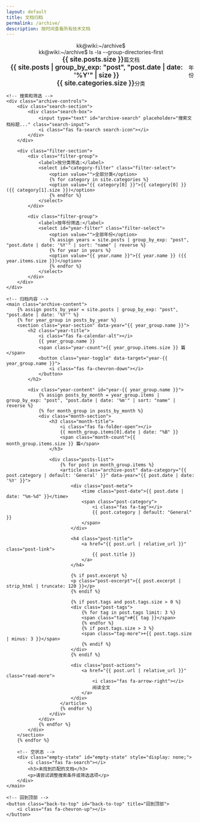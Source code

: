 ```yaml
---
layout: default
title: 文档归档
permalink: /archive/
description: 按时间查看所有技术文档
---
```


<div class="archive-page">
    <!-- 归档页头部 -->
    <header class="archive-header">
        <div class="archive-terminal">
            <div class="terminal-header">
                <div class="terminal-buttons">
                    <span class="btn-close"></span>
                    <span class="btn-minimize"></span>
                    <span class="btn-maximize"></span>
                </div>
                <div class="terminal-title">kk@wiki:~/archive$</div>
            </div>
            <div class="terminal-body">
                <div class="terminal-line">
                    <span class="prompt">kk@wiki:~/archive$</span>
                    <span class="command">ls -la --group-directories-first</span>
                </div>
                <div class="archive-stats">
                    <div class="stat-item">
                        <i class="fas fa-file-alt"></i>
                        <span class="stat-value">{{ site.posts.size }}</span>
                        <span class="stat-label">篇文档</span>
                    </div>
                    <div class="stat-item">
                        <i class="fas fa-calendar"></i>
                        <span class="stat-value">{{ site.posts | group_by_exp: "post", "post.date | date: '%Y'" | size }}</span>
                        <span class="stat-label">年份</span>
                    </div>
                    <div class="stat-item">
                        <i class="fas fa-folder"></i>
                        <span class="stat-value">{{ site.categories.size }}</span>
                        <span class="stat-label">分类</span>
                    </div>
                </div>
            </div>
        </div>
    </header>

    <!-- 搜索和筛选 -->
    <div class="archive-controls">
        <div class="search-section">
            <div class="search-box">
                <input type="text" id="archive-search" placeholder="搜索文档标题..." class="search-input">
                <i class="fas fa-search search-icon"></i>
            </div>
        </div>

        <div class="filter-section">
            <div class="filter-group">
                <label>按分类筛选:</label>
                <select id="category-filter" class="filter-select">
                    <option value="">全部分类</option>
                    {% for category in site.categories %}
                    <option value="{{ category[0] }}">{{ category[0] }} ({{ category[1].size }})</option>
                    {% endfor %}
                </select>
            </div>

            <div class="filter-group">
                <label>按年份筛选:</label>
                <select id="year-filter" class="filter-select">
                    <option value="">全部年份</option>
                    {% assign years = site.posts | group_by_exp: "post", "post.date | date: '%Y'" | sort: "name" | reverse %}
                    {% for year in years %}
                    <option value="{{ year.name }}">{{ year.name }} ({{ year.items.size }})</option>
                    {% endfor %}
                </select>
            </div>
        </div>
    </div>

    <!-- 归档内容 -->
    <main class="archive-content">
        {% assign posts_by_year = site.posts | group_by_exp: "post", "post.date | date: '%Y'" %}
        {% for year_group in posts_by_year %}
        <section class="year-section" data-year="{{ year_group.name }}">
            <h2 class="year-title">
                <i class="fas fa-calendar-alt"></i>
                {{ year_group.name }}
                <span class="year-count">{{ year_group.items.size }} 篇</span>
                <button class="year-toggle" data-target="year-{{ year_group.name }}">
                    <i class="fas fa-chevron-down"></i>
                </button>
            </h2>

            <div class="year-content" id="year-{{ year_group.name }}">
                {% assign posts_by_month = year_group.items | group_by_exp: "post", "post.date | date: '%m'" | sort: "name" | reverse %}
                {% for month_group in posts_by_month %}
                <div class="month-section">
                    <h3 class="month-title">
                        <i class="fas fa-folder-open"></i>
                        {{ month_group.items[0].date | date: "%B" }}
                        <span class="month-count">{{ month_group.items.size }} 篇</span>
                    </h3>

                    <div class="posts-list">
                        {% for post in month_group.items %}
                        <article class="archive-post" data-category="{{ post.category | default: 'General' }}" data-year="{{ post.date | date: '%Y' }}">
                            <div class="post-meta">
                                <time class="post-date">{{ post.date | date: "%m-%d" }}</time>
                                <span class="post-category">
                                    <i class="fas fa-tag"></i>
                                    {{ post.category | default: "General" }}
                                </span>
                            </div>

                            <h4 class="post-title">
                                <a href="{{ post.url | relative_url }}" class="post-link">
                                    {{ post.title }}
                                </a>
                            </h4>

                            {% if post.excerpt %}
                            <p class="post-excerpt">{{ post.excerpt | strip_html | truncate: 120 }}</p>
                            {% endif %}

                            {% if post.tags and post.tags.size > 0 %}
                            <div class="post-tags">
                                {% for tag in post.tags limit: 3 %}
                                <span class="tag">#{{ tag }}</span>
                                {% endfor %}
                                {% if post.tags.size > 3 %}
                                <span class="tag-more">+{{ post.tags.size | minus: 3 }}</span>
                                {% endif %}
                            </div>
                            {% endif %}

                            <div class="post-actions">
                                <a href="{{ post.url | relative_url }}" class="read-more">
                                    <i class="fas fa-arrow-right"></i>
                                    阅读全文
                                </a>
                            </div>
                        </article>
                        {% endfor %}
                    </div>
                </div>
                {% endfor %}
            </div>
        </section>
        {% endfor %}

        <!-- 空状态 -->
        <div class="empty-state" id="empty-state" style="display: none;">
            <i class="fas fa-search"></i>
            <h3>未找到匹配的文档</h3>
            <p>请尝试调整搜索条件或筛选选项</p>
        </div>
    </main>

    <!-- 回到顶部 -->
    <button class="back-to-top" id="back-to-top" title="回到顶部">
        <i class="fas fa-chevron-up"></i>
    </button>
</div>

<!-- 归档页面样式 -->
<style>
.archive-page {
    max-width: 1200px;
    margin: 0 auto;
    padding: var(--spacing-xl) var(--spacing-lg);
}

/* 归档头部 */
.archive-header {
    margin-bottom: var(--spacing-xl);
}

.archive-terminal {
    background: var(--bg-card);
    border-radius: 8px;
    border: 1px solid var(--border-secondary);
    overflow: hidden;
    box-shadow: var(--shadow-md);
}

.archive-stats {
    display: flex;
    gap: var(--spacing-lg);
    margin: var(--spacing-md) 0;
    justify-content: center;
    flex-wrap: wrap;
}

.stat-item {
    display: flex;
    align-items: center;
    gap: var(--spacing-xs);
    color: var(--text-secondary);
    font-family: var(--font-mono);
    font-size: 0.875rem;
}

.stat-value {
    color: var(--accent-green);
    font-weight: 600;
    font-size: 1.1rem;
}

/* 控制区域 */
.archive-controls {
    background: var(--bg-card);
    border: 1px solid var(--border-secondary);
    border-radius: 8px;
    padding: var(--spacing-lg);
    margin-bottom: var(--spacing-xl);
    display: flex;
    gap: var(--spacing-lg);
    flex-wrap: wrap;
    align-items: end;
}

.search-section,
.filter-section {
    flex: 1;
    min-width: 250px;
}

.filter-section {
    display: flex;
    gap: var(--spacing-md);
    flex-wrap: wrap;
}

/* 搜索框样式 */
.search-box {
    position: relative;
    display: flex;
    align-items: center;
}

.search-input {
    width: 100%;
    background: var(--bg-secondary);
    border: 1px solid var(--border-secondary);
    color: var(--text-primary);
    padding: var(--spacing-sm) var(--spacing-md);
    padding-right: 2.5rem;
    border-radius: 6px;
    font-size: 0.9rem;
    transition: var(--transition-fast);
    font-family: var(--font-primary);
}

.search-input:focus {
    outline: none;
    border-color: var(--accent-green);
    box-shadow: 0 0 0 2px rgba(0, 255, 136, 0.2);
}

.search-input::placeholder {
    color: var(--text-muted);
}

.search-icon {
    position: absolute;
    right: var(--spacing-md);
    color: var(--text-muted);
    pointer-events: none;
}

.filter-group {
    display: flex;
    flex-direction: column;
    gap: var(--spacing-xs);
    min-width: 150px;
}

.filter-group label {
    color: var(--text-secondary);
    font-size: 0.875rem;
    font-weight: 500;
}

.filter-select {
    background: var(--bg-secondary);
    border: 1px solid var(--border-secondary);
    color: var(--text-primary);
    padding: var(--spacing-sm);
    border-radius: 4px;
    font-size: 0.875rem;
    transition: var(--transition-fast);
}

.filter-select:focus {
    outline: none;
    border-color: var(--accent-green);
    box-shadow: 0 0 0 2px rgba(0, 255, 136, 0.2);
}

/* 年份区域 */
.year-section {
    margin-bottom: var(--spacing-xl);
}

.year-title {
    display: flex;
    align-items: center;
    gap: var(--spacing-sm);
    font-size: 1.5rem;
    color: var(--text-primary);
    margin-bottom: var(--spacing-lg);
    padding: var(--spacing-md) 0;
    border-bottom: 2px solid var(--border-secondary);
    cursor: pointer;
    user-select: none;
}

.year-title:hover {
    color: var(--accent-green);
}

.year-count {
    margin-left: auto;
    background: var(--bg-tertiary);
    color: var(--text-muted);
    font-size: 0.8rem;
    padding: var(--spacing-xs) var(--spacing-sm);
    border-radius: 12px;
    font-family: var(--font-mono);
}

.year-toggle {
    background: none;
    border: none;
    color: var(--text-secondary);
    font-size: 1rem;
    cursor: pointer;
    transition: var(--transition-fast);
    padding: var(--spacing-xs);
    border-radius: 4px;
}

.year-toggle:hover {
    color: var(--accent-green);
    background: var(--bg-hover);
}

.year-toggle.collapsed i {
    transform: rotate(-90deg);
}

.year-content {
    transition: var(--transition-normal);
    overflow: hidden;
}

.year-content.collapsed {
    max-height: 0;
    margin: 0;
    padding: 0;
}

/* 月份区域 */
.month-section {
    margin-bottom: var(--spacing-lg);
}

.month-title {
    display: flex;
    align-items: center;
    gap: var(--spacing-sm);
    font-size: 1.2rem;
    color: var(--text-secondary);
    margin-bottom: var(--spacing-md);
    font-weight: 500;
}

.month-count {
    margin-left: auto;
    color: var(--text-muted);
    font-size: 0.8rem;
    font-family: var(--font-mono);
}

/* 文章列表 */
.posts-list {
    display: grid;
    gap: var(--spacing-md);
}

.archive-post {
    background: var(--bg-card);
    border: 1px solid var(--border-secondary);
    border-radius: 8px;
    padding: var(--spacing-lg);
    transition: var(--transition-normal);
    position: relative;
}

.archive-post:hover {
    border-color: var(--accent-green);
    transform: translateY(-2px);
    box-shadow: var(--shadow-md);
}

.archive-post .post-meta {
    display: flex;
    align-items: center;
    gap: var(--spacing-md);
    margin-bottom: var(--spacing-sm);
    font-size: 0.875rem;
}

.archive-post .post-date {
    color: var(--text-muted);
    font-family: var(--font-mono);
    background: var(--bg-secondary);
    padding: var(--spacing-xs) var(--spacing-sm);
    border-radius: 4px;
}

.archive-post .post-category {
    color: var(--accent-blue);
    display: flex;
    align-items: center;
    gap: var(--spacing-xs);
}

.archive-post .post-title {
    margin: var(--spacing-sm) 0;
    font-size: 1.1rem;
    line-height: 1.4;
}

.archive-post .post-link {
    color: var(--text-primary);
    text-decoration: none;
    transition: var(--transition-fast);
}

.archive-post .post-link:hover {
    color: var(--accent-green);
}

.archive-post .post-excerpt {
    color: var(--text-secondary);
    font-size: 0.9rem;
    line-height: 1.5;
    margin: var(--spacing-sm) 0;
}

.archive-post .post-tags {
    display: flex;
    gap: var(--spacing-xs);
    margin: var(--spacing-sm) 0;
    flex-wrap: wrap;
}

.archive-post .tag {
    background: var(--bg-tertiary);
    color: var(--text-muted);
    font-size: 0.75rem;
    padding: var(--spacing-xs) var(--spacing-sm);
    border-radius: 12px;
    font-family: var(--font-mono);
}

.archive-post .tag-more {
    background: var(--accent-green);
    color: var(--bg-primary);
    font-size: 0.75rem;
    padding: var(--spacing-xs) var(--spacing-sm);
    border-radius: 12px;
    font-family: var(--font-mono);
}

.archive-post .post-actions {
    margin-top: var(--spacing-md);
    display: flex;
    justify-content: flex-end;
}

.archive-post .read-more {
    display: inline-flex;
    align-items: center;
    gap: var(--spacing-xs);
    color: var(--accent-green);
    text-decoration: none;
    font-size: 0.875rem;
    font-weight: 500;
    transition: var(--transition-fast);
}

.archive-post .read-more:hover {
    color: var(--accent-blue);
    transform: translateX(4px);
}

/* 空状态 */
.empty-state {
    text-align: center;
    padding: var(--spacing-xl);
    color: var(--text-muted);
}

.empty-state i {
    font-size: 3rem;
    margin-bottom: var(--spacing-md);
    color: var(--text-secondary);
}

.empty-state h3 {
    color: var(--text-secondary);
    margin-bottom: var(--spacing-sm);
}

/* 回到顶部按钮 */
.back-to-top {
    position: fixed;
    bottom: 2rem;
    right: 2rem;
    background: var(--accent-green);
    color: var(--bg-primary);
    border: none;
    width: 50px;
    height: 50px;
    border-radius: 50%;
    cursor: pointer;
    opacity: 0;
    transform: translateY(20px);
    transition: var(--transition-normal);
    z-index: 1000;
    box-shadow: var(--shadow-lg);
}

.back-to-top.visible {
    opacity: 1;
    transform: translateY(0);
}

.back-to-top:hover {
    background: var(--accent-blue);
    transform: translateY(-2px);
}

/* 亮色主题适配 */
html.light .archive-terminal {
    background: var(--bg-card);
    border: 1px solid var(--border-primary);
}

html.light .archive-post {
    background: var(--bg-card);
    border: 1px solid var(--border-primary);
    box-shadow: var(--shadow-sm);
}

html.light .archive-post:hover {
    box-shadow: var(--shadow-md);
}

html.light .search-input {
    background: var(--bg-primary);
    border: 1px solid var(--border-primary);
}

html.light .filter-select {
    background: var(--bg-primary);
    border: 1px solid var(--border-primary);
}

/* 响应式设计 */
@media (max-width: 768px) {
    .archive-page {
        padding: var(--spacing-lg) var(--spacing-md);
    }

    .archive-controls {
        flex-direction: column;
        gap: var(--spacing-md);
    }

    .filter-section {
        flex-direction: column;
        gap: var(--spacing-sm);
    }

    .archive-stats {
        gap: var(--spacing-md);
    }

    .stat-item {
        font-size: 0.8rem;
    }

    .year-title {
        font-size: 1.3rem;
        flex-wrap: wrap;
    }

    .month-title {
        font-size: 1.1rem;
        flex-wrap: wrap;
    }

    .archive-post {
        padding: var(--spacing-md);
    }
}

@media (max-width: 480px) {
    .archive-post .post-meta {
        flex-direction: column;
        align-items: flex-start;
        gap: var(--spacing-xs);
    }

    .archive-stats {
        flex-direction: column;
        gap: var(--spacing-sm);
    }

    .back-to-top {
        width: 45px;
        height: 45px;
        bottom: 1rem;
        right: 1rem;
    }
}
</style>

<!-- 归档页面脚本 -->
<script>
document.addEventListener('DOMContentLoaded', function() {
    initArchivePage();
});

function initArchivePage() {
    // 初始化搜索功能
    setupArchiveSearch();

    // 初始化筛选功能
    setupArchiveFilters();

    // 初始化年份折叠
    setupYearToggle();

    // 初始化回到顶部
    setupBackToTop();

    // 统计信息
    updateArchiveStats();
}

function setupArchiveSearch() {
    const searchInput = document.getElementById('archive-search');
    if (!searchInput) return;

    searchInput.addEventListener('input', function() {
        const query = this.value.toLowerCase().trim();
        filterPosts();
    });
}

function setupArchiveFilters() {
    const categoryFilter = document.getElementById('category-filter');
    const yearFilter = document.getElementById('year-filter');

    [categoryFilter, yearFilter].forEach(filter => {
        if (filter) {
            filter.addEventListener('change', filterPosts);
        }
    });
}

function filterPosts() {
    const searchQuery = document.getElementById('archive-search').value.toLowerCase().trim();
    const categoryFilter = document.getElementById('category-filter').value;
    const yearFilter = document.getElementById('year-filter').value;

    const posts = document.querySelectorAll('.archive-post');
    const yearSections = document.querySelectorAll('.year-section');
    const monthSections = document.querySelectorAll('.month-section');

    let visibleCount = 0;

    posts.forEach(post => {
        const title = post.querySelector('.post-title').textContent.toLowerCase();
        const excerpt = post.querySelector('.post-excerpt')?.textContent.toLowerCase() || '';
        const category = post.getAttribute('data-category');
        const year = post.getAttribute('data-year');

        const matchesSearch = !searchQuery || title.includes(searchQuery) || excerpt.includes(searchQuery);
        const matchesCategory = !categoryFilter || category === categoryFilter;
        const matchesYear = !yearFilter || year === yearFilter;

        const isVisible = matchesSearch && matchesCategory && matchesYear;

        post.style.display = isVisible ? 'block' : 'none';
        if (isVisible) visibleCount++;
    });

    // 隐藏空的月份和年份区域
    monthSections.forEach(month => {
        const visiblePosts = month.querySelectorAll('.archive-post[style*="block"], .archive-post:not([style*="none"])');
        month.style.display = visiblePosts.length > 0 ? 'block' : 'none';
    });

    yearSections.forEach(year => {
        const visibleMonths = year.querySelectorAll('.month-section[style*="block"], .month-section:not([style*="none"])');
        year.style.display = visibleMonths.length > 0 ? 'block' : 'none';
    });

    // 显示空状态
    const emptyState = document.getElementById('empty-state');
    if (emptyState) {
        emptyState.style.display = visibleCount === 0 ? 'block' : 'none';
    }
}

function setupYearToggle() {
    const yearTitles = document.querySelectorAll('.year-title');

    yearTitles.forEach(title => {
        title.addEventListener('click', function() {
            const toggle = this.querySelector('.year-toggle');
            const targetId = toggle.getAttribute('data-target');
            const content = document.getElementById(targetId);

            if (content) {
                const isCollapsed = content.classList.contains('collapsed');

                if (isCollapsed) {
                    content.classList.remove('collapsed');
                    toggle.classList.remove('collapsed');
                } else {
                    content.classList.add('collapsed');
                    toggle.classList.add('collapsed');
                }
            }
        });
    });
}

function setupBackToTop() {
    const backToTopBtn = document.getElementById('back-to-top');
    if (!backToTopBtn) return;

    window.addEventListener('scroll', function() {
        if (window.pageYOffset > 300) {
            backToTopBtn.classList.add('visible');
        } else {
            backToTopBtn.classList.remove('visible');
        }
    });

    backToTopBtn.addEventListener('click', function() {
        window.scrollTo({
            top: 0,
            behavior: 'smooth'
        });
    });
}

function updateArchiveStats() {
    // 这里可以添加动态统计更新逻辑
    console.log('Archive page loaded successfully');
}
</script>